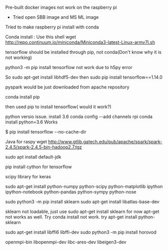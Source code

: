 Pre-built docker images not work on the raspberry pi
  - Tried open SBB image and MS ML image

Tried to make raspberry pi install with conda

Conda install : Use this shell wget http://repo.continuum.io/miniconda/Miniconda3-latest-Linux-armv7l.sh

tensorflow should be installed through pip, not conda(Don't know why it is not working)

python3 -m pip install tensorflow not work due to h5py error

So sudo apt-get install libhdf5-dev then sudo pip install tensorflow==1.14.0

pyspark would be just downloaded from apache repository

conda install pip

then used pip to install tensorflow( would it work?)

python versio issue. install 3.6
conda config --add channels rpi
conda install python=3.6
Works


$ pip install tensorflow --no-cache-dir


Java for raspy
wget http://www.gtlib.gatech.edu/pub/apache/spark/spark-2.4.5/spark-2.4.5-bin-hadoop2.7.tgz


sudo apt install default-jdk

 pip install cython for tensorflow
 
 
 scipy library for keras
 
 sudo apt-get install python-numpy python-scipy python-matplotlib ipython ipython-notebook python-pandas python-sympy python-nose
 
sudo python3 -m pip install sklearn
sudo apt-get install libatlas-base-dev

sklearn not loadable, just use sudo apt-get install sklearn for now
apt-get not works as well. Try conda install
not work.
try apt-get install python-sklearn

sudo apt-get install libffi6 libffi-dev
sudo python3 -m pip install horovod

openmpi-bin libopenmpi-dev libc-ares-dev libeigen3-dev

